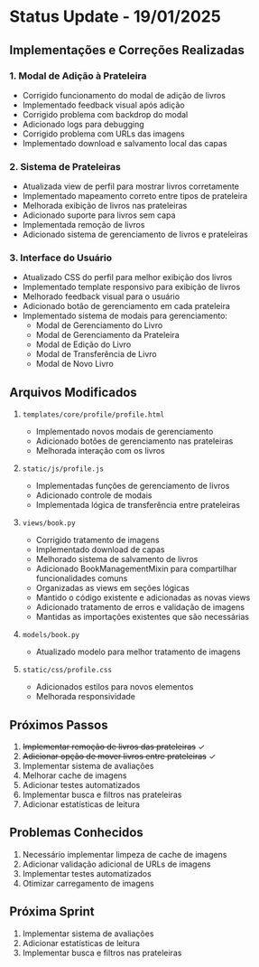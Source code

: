 # Status Update - 19/01/2025

## Implementações e Correções Realizadas

### 1. Modal de Adição à Prateleira
- Corrigido funcionamento do modal de adição de livros
- Implementado feedback visual após adição
- Corrigido problema com backdrop do modal
- Adicionado logs para debugging
- Corrigido problema com URLs das imagens
- Implementado download e salvamento local das capas

### 2. Sistema de Prateleiras
- Atualizada view de perfil para mostrar livros corretamente
- Implementado mapeamento correto entre tipos de prateleira
- Melhorada exibição de livros nas prateleiras
- Adicionado suporte para livros sem capa
- Implementada remoção de livros
- Adicionado sistema de gerenciamento de livros e prateleiras

### 3. Interface do Usuário
- Atualizado CSS do perfil para melhor exibição dos livros
- Implementado template responsivo para exibição de livros
- Melhorado feedback visual para o usuário
- Adicionado botão de gerenciamento em cada prateleira
- Implementado sistema de modais para gerenciamento:
  * Modal de Gerenciamento do Livro
  * Modal de Gerenciamento da Prateleira
  * Modal de Edição do Livro
  * Modal de Transferência de Livro
  * Modal de Novo Livro

## Arquivos Modificados

1. `templates/core/profile/profile.html`
   - Implementado novos modais de gerenciamento
   - Adicionado botões de gerenciamento nas prateleiras
   - Melhorada interação com os livros

2. `static/js/profile.js`
   - Implementadas funções de gerenciamento de livros
   - Adicionado controle de modais
   - Implementada lógica de transferência entre prateleiras

3. `views/book.py`
   - Corrigido tratamento de imagens
   - Implementado download de capas
   - Melhorado sistema de salvamento de livros
   - Adicionado BookManagementMixin para compartilhar funcionalidades comuns
   - Organizadas as views em seções lógicas
   - Mantido o código existente e adicionadas as novas views
   - Adicionado tratamento de erros e validação de imagens
   - Mantidas as importações existentes que são necessárias

4. `models/book.py`
   - Atualizado modelo para melhor tratamento de imagens

5. `static/css/profile.css`
   - Adicionados estilos para novos elementos
   - Melhorada responsividade

## Próximos Passos

1. ~~Implementar remoção de livros das prateleiras~~ ✓
2. ~~Adicionar opção de mover livros entre prateleiras~~ ✓
3. Implementar sistema de avaliações
4. Melhorar cache de imagens
5. Adicionar testes automatizados
6. Implementar busca e filtros nas prateleiras
7. Adicionar estatísticas de leitura

## Problemas Conhecidos
1. Necessário implementar limpeza de cache de imagens
2. Adicionar validação adicional de URLs de imagens
3. Implementar testes automatizados
4. Otimizar carregamento de imagens

## Próxima Sprint
1. Implementar sistema de avaliações
2. Adicionar estatísticas de leitura
3. Implementar busca e filtros nas prateleiras